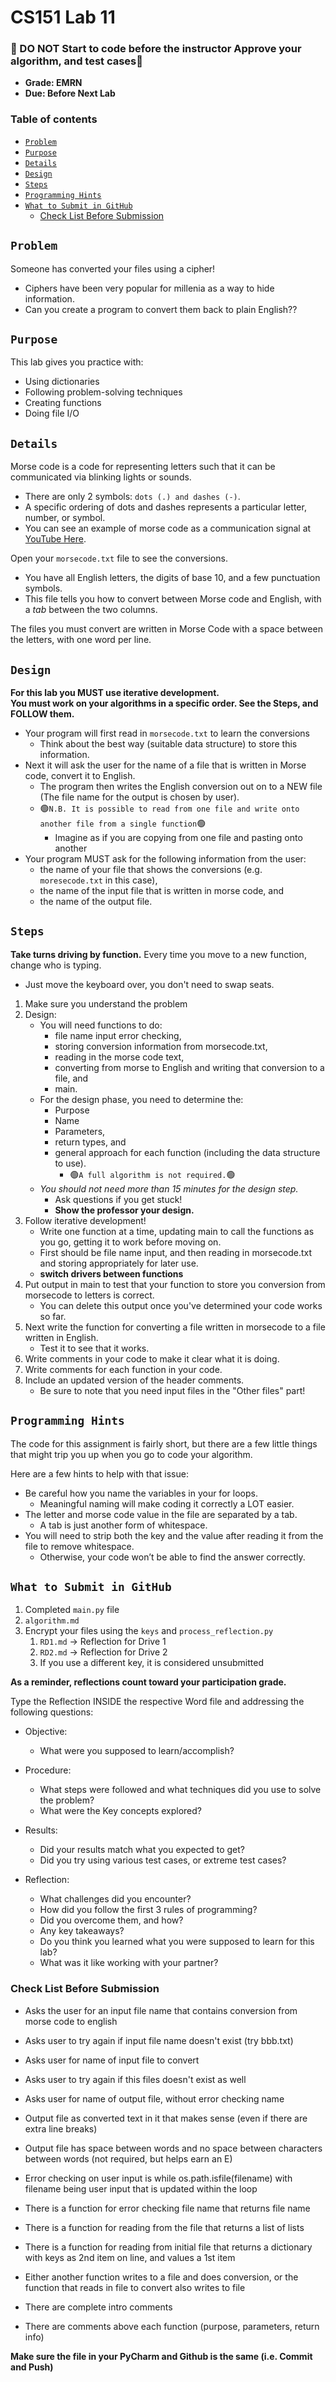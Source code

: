 <h1>CS151 Lab 11</h1>

 <h3>🔴 DO NOT Start to code before the instructor Approve your algorithm, and test cases🔴</h3>

- **Grade: EMRN**
- **Due: Before Next Lab**

<h3>Table of contents</h3>

<!-- TOC -->
  * [`Problem`](#problem)
  * [`Purpose`](#purpose)
  * [`Details`](#details)
  * [`Design`](#design)
  * [`Steps`](#steps)
  * [`Programming Hints`](#programming-hints)
  * [`What to Submit in GitHub`](#what-to-submit-in-github)
    * [Check List Before Submission](#check-list-before-submission)
<!-- TOC -->

## `Problem`
Someone has converted your files using a cipher! 
- Ciphers have been very popular for millenia as a way to hide information. 
- Can you create a program to convert them back to plain English??

## `Purpose`
This lab gives you practice with: 
* Using dictionaries
* Following problem-solving techniques
* Creating functions
* Doing file I/O

## `Details`
Morse code is a code for representing letters such that it can be communicated via blinking lights or sounds. 
- There are only 2 symbols: `dots (.) and dashes (-)`. 
- A specific ordering of dots and dashes represents a particular letter, number, or symbol. 
- You can see an example of morse code as a communication signal at [YouTube Here](https://www.youtube.com/watch?v=_J8YcQETyTw&ab_channel=DaveHimslef).

Open your `morsecode.txt` file to see the conversions. 
- You have all English letters, the digits of base 10, and a few punctuation symbols. 
- This file tells you how to convert between Morse code and English, with a *tab* between the two columns.

The files you must convert are written in Morse Code with a space between the letters, with one word per line.

## `Design`
**For this lab you MUST use iterative development. <br> You must work on your algorithms in a specific order. See the Steps, and FOLLOW them.** 

- Your program will first read in `morsecode.txt` to learn the conversions
  - Think about the best way (suitable data structure) to store this information.
- Next it will ask the user for the name of a file that is written in Morse code, convert it to English. 
  - The program then writes the English conversion out on to a NEW file (The file name for the output is chosen by user).
  - 🟢`N.B. It is possible to read from one file and write onto another file from a single function`🟢
    - Imagine as if you are copying from one file and pasting onto another
- Your program MUST ask for the following information from the user: 
  - the name of your file that shows the conversions (e.g. `moresecode.txt` in this case), 
  - the name of the input file that is written in morse code, and 
  - the name of the output file. 

## `Steps`
**Take turns driving by function.** Every time you move to a new function, change who is typing. 
- Just move the keyboard over, you don't need to swap seats.

1. Make sure you understand the problem
2. Design: 
   - You will need functions to do: 
     - file name input error checking, 
     - storing conversion information from morsecode.txt, 
     - reading in the morse code text, 
     - converting from morse to English and writing that conversion to a file, and 
     - main. 
   - For the design phase, you need to determine the:
     - Purpose
     - Name
     - Parameters, 
     - return types, and 
     - general approach for each function (including the data structure to use). 
       - 🟢`A full algorithm is not required.`🟢
   - *You should not need more than 15 minutes for the design step.* 
      - Ask questions if you get stuck! 
      - **Show the professor your design.** 
4. Follow iterative development! 
   - Write one function at a time, updating main to call the functions as you go, getting it to work before moving on. 
   - First should be file name input, and then reading in morsecode.txt and storing appropriately for later use. 
   - **switch drivers between functions**
5. Put output in main to test that your function to store you conversion from morsecode to letters is correct. 
   - You can delete this output once you've determined your code works so far.
6. Next write the function for converting a file written in morsecode to a file written in English. 
   - Test it to see that it works.
7. Write comments in your code to make it clear what it is doing.
8. Write comments for each function in your code. 
9. Include an updated version of the header comments. 
   - Be sure to note that you need input files in the "Other files" part! 

## `Programming Hints`
The code for this assignment is fairly short, but there are a few little things that might trip you up when you go to code your algorithm. 

Here are a few hints to help with that issue:
* Be careful how you name the variables in your for loops. 
  * Meaningful naming will make coding it correctly a LOT easier.
* The letter and morse code value in the file are separated by a tab. 
  * A tab is just another form of whitespace.
* You will need to strip both the key and the value after reading it from the file to remove whitespace. 
  * Otherwise, your code won’t be able to find the answer correctly.


## `What to Submit in GitHub`

1. Completed `main.py` file  
2. `algorithm.md`
3. Encrypt your files using the `keys` and `process_reflection.py`
   1. `RD1.md` -> Reflection for Drive 1
   2. `RD2.md` -> Reflection for Drive 2
   3. If you use a different key, it is considered unsubmitted

**As a reminder, reflections count toward your participation grade.**

Type the Reflection INSIDE the respective Word file and addressing the following questions:

 - Objective:
   - What were you supposed to learn/accomplish?

 - Procedure:
   - What steps were followed and what techniques did you use to solve the problem?
   - What were the Key concepts explored?

 - Results:
   - Did your results match what you expected to get?
   - Did you try using various test cases, or extreme test cases?
  
 - Reflection:
   - What challenges did you encounter? 
   - How did you follow the first 3 rules of programming?
   - Did you overcome them, and how? 
   - Any key takeaways? 
   - Do you think you learned what you were supposed to learn for this lab? 
   - What was it like working with your partner?

### Check List Before Submission

- Asks the user for an input file name that contains conversion from morse code to english
- Asks user to try again if input file name doesn't exist (try bbb.txt)
- Asks user for name of input file to convert
- Asks user to try again if this files doesn't exist as well
- Asks user for name of output file, without error checking name
- Output file as converted text in it that makes sense (even if there are extra line breaks)
- Output file has space between words and no space between characters between words (not required, but helps earn an E)


- Error checking on user input is while os.path.isfile(filename) with filename being user input that is updated within the loop
- There is a function for error checking file name that returns file name
- There is a function for reading from the file that returns a list of lists
- There is a function for reading from initial file that returns a dictionary with keys as 2nd item on line, and values a 1st item
- Either another function writes to a file and does conversion, or the function that reads in file to convert also writes to file
- There are complete intro comments
- There are comments above each function (purpose, parameters, return info)


**Make sure the file in your PyCharm and Github is the same (i.e. Commit and Push)**